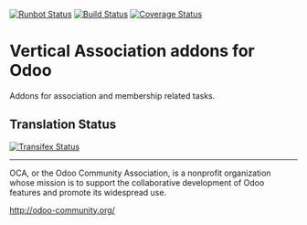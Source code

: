 [![Runbot Status](https://runbot.odoo-community.org/runbot/badge/flat/208/13.0.svg)](https://runbot.odoo-community.org/runbot/repo/github-com-oca-vertical-association-208)
[![Build Status](https://travis-ci.org/OCA/vertical-association.svg?branch=13.0)](https://travis-ci.org/OCA/vertical-association)
[![Coverage Status](https://coveralls.io/repos/OCA/vertical-association/badge.svg?branch=13.0)](https://coveralls.io/r/OCA/vertical-association?branch=13.0)

# Vertical Association addons for Odoo 

Addons for association and membership related tasks.



Translation Status
------------------
[![Transifex Status](https://www.transifex.com/projects/p/OCA-vertical-association-13-0/chart/image_png)](https://www.transifex.com/projects/p/OCA-vertical-association-13-0)

----

OCA, or the Odoo Community Association, is a nonprofit organization whose
mission is to support the collaborative development of Odoo features and
promote its widespread use.

http://odoo-community.org/
